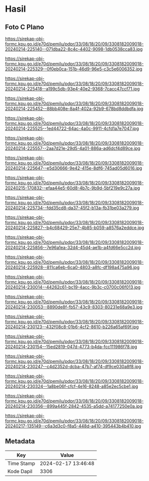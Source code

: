 # Hasil

## Foto C Plano

https://sirekap-obj-formc.kpu.go.id/e70d/pemilu/pdpr/33/08/18/20/09/3308182009018-20240214-225140--071dba22-8c4c-4402-9098-1db0538cca83.jpg

https://sirekap-obj-formc.kpu.go.id/e70d/pemilu/pdpr/33/08/18/20/09/3308182009018-20240214-225329--0f0eb0ca-151b-46d9-96e5-c3c5e6006352.jpg

https://sirekap-obj-formc.kpu.go.id/e70d/pemilu/pdpr/33/08/18/20/09/3308182009018-20240214-225418--a199c5db-93e4-40e2-9368-7cacc47ccf71.jpg

https://sirekap-obj-formc.kpu.go.id/e70d/pemilu/pdpr/33/08/18/20/09/3308182009018-20240214-225452--88bb408e-8a4f-402a-92b9-678bd8ddbdfa.jpg

https://sirekap-obj-formc.kpu.go.id/e70d/pemilu/pdpr/33/08/18/20/09/3308182009018-20240214-225525--1ed44722-64ac-4a0c-9911-4cfd1a7e7047.jpg

https://sirekap-obj-formc.kpu.go.id/e70d/pemilu/pdpr/33/08/18/20/09/3308182009018-20240214-225557--2aa7d21e-29d5-4a01-886a-ad6dcf4d89ce.jpg

https://sirekap-obj-formc.kpu.go.id/e70d/pemilu/pdpr/33/08/18/20/09/3308182009018-20240214-225647--e5d30666-9e42-415e-8df6-745ad05d6016.jpg

https://sirekap-obj-formc.kpu.go.id/e70d/pemilu/pdpr/33/08/18/20/09/3308182009018-20240215-170832--efaa44e5-60d8-4b7c-9b9d-5bf219e9c27a.jpg

https://sirekap-obj-formc.kpu.go.id/e70d/pemilu/pdpr/33/08/18/20/09/3308182009018-20240214-225734--fdd35cd8-da37-45f2-b13a-fb31be03a279.jpg

https://sirekap-obj-formc.kpu.go.id/e70d/pemilu/pdpr/33/08/18/20/09/3308182009018-20240214-225827--b4c68429-25e7-4b85-b059-a8576a2eddce.jpg

https://sirekap-obj-formc.kpu.go.id/e70d/pemilu/pdpr/33/08/18/20/09/3308182009018-20240214-225856--7e96a1ea-32d4-45d4-ae1b-a4fd66e5cc2d.jpg

https://sirekap-obj-formc.kpu.go.id/e70d/pemilu/pdpr/33/08/18/20/09/3308182009018-20240214-225928--811ca6eb-6ca0-4803-a8fc-df198a475a96.jpg

https://sirekap-obj-formc.kpu.go.id/e70d/pemilu/pdpr/33/08/18/20/09/3308182009018-20240214-230014--44262c61-bc19-4acc-9b3c-c0700c06f013.jpg

https://sirekap-obj-formc.kpu.go.id/e70d/pemilu/pdpr/33/08/18/20/09/3308182009018-20240214-230053--8890de8f-fb57-43c9-8303-80231e68a9e3.jpg

https://sirekap-obj-formc.kpu.go.id/e70d/pemilu/pdpr/33/08/18/20/09/3308182009018-20240214-230123--432f08c8-01b6-4cf2-8610-b226a65af69f.jpg

https://sirekap-obj-formc.kpu.go.id/e70d/pemilu/pdpr/33/08/18/20/09/3308182009018-20240214-230154--15ed2819-047d-4773-b4da-fcc111986f78.jpg

https://sirekap-obj-formc.kpu.go.id/e70d/pemilu/pdpr/33/08/18/20/09/3308182009018-20240214-230247--c4d2352d-dcba-47b7-af74-df9ce030a8f8.jpg

https://sirekap-obj-formc.kpu.go.id/e70d/pemilu/pdpr/33/08/18/20/09/3308182009018-20240214-230324--1a8be06f-cfcf-4e16-8248-a85e2ec5cbe1.jpg

https://sirekap-obj-formc.kpu.go.id/e70d/pemilu/pdpr/33/08/18/20/09/3308182009018-20240214-230356--899a445f-2842-4535-a5dd-a74177250e0a.jpg

https://sirekap-obj-formc.kpu.go.id/e70d/pemilu/pdpr/33/08/18/20/09/3308182009018-20240217-135149--c6a3d3c0-f8a5-448d-a410-395443b4b410.jpg


## Metadata

| Key        | Value               |
| ---------- | ------------------- |
| Time Stamp | 2024-02-17 13:46:48 |
| Kode Dapil | 3306                |




